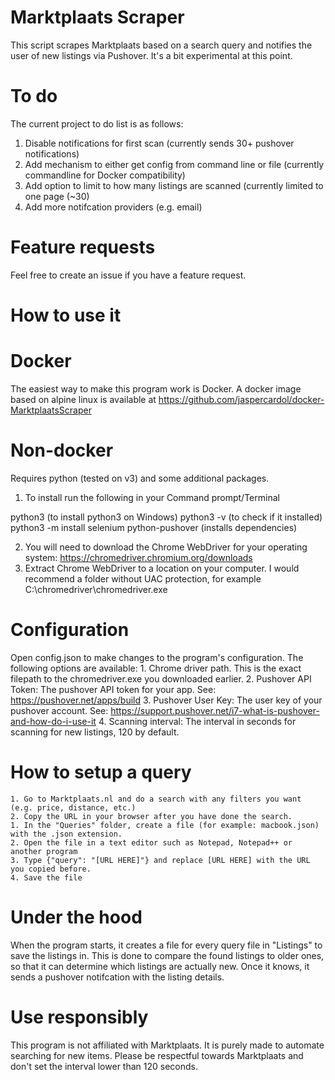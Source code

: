 # Marktplaats Scraper
This script scrapes Marktplaats based on a search query and notifies the user of new listings via Pushover. It's a bit experimental at this point.


# To do
The current project to do list is as follows:
1. Disable notifications for first scan (currently sends 30+ pushover notifications)
2. Add mechanism to either get config from command line or file (currently commandline for Docker compatibility)
3. Add option to limit to how many listings are scanned (currently limited to one page (~30)
4. Add more notifcation providers (e.g. email)

# Feature requests
Feel free to create an issue if you have a feature request.


# How to use it
  # Docker
  The easiest way to make this program work is Docker. A docker image based on alpine linux is available at https://github.com/jaspercardol/docker-MarktplaatsScraper

  # Non-docker
   Requires python (tested on v3) and some additional packages.

   1. To install run the following in your Command prompt/Terminal

   python3 (to install python3 on Windows)
   python3 -v (to check if it installed)
   python3 -m install selenium python-pushover (installs dependencies)

   2. You will need to download the Chrome WebDriver for your operating system: https://chromedriver.chromium.org/downloads
   3. Extract Chrome WebDriver to a location on your computer. I would recommend a folder without UAC protection, for example C:\chromedriver\chromedriver.exe

   # Configuration
   Open config.json to make changes to the program's configuration. The following options are available:
    1. Chrome driver path. This is the exact filepath to the chromedriver.exe you downloaded earlier.
    2. Pushover API Token: The pushover API token for your app. See: https://pushover.net/apps/build
    3. Pushover User Key: The user key of your pushover account. See: https://support.pushover.net/i7-what-is-pushover-and-how-do-i-use-it
    4. Scanning interval: The interval in seconds for scanning for new listings, 120 by default.

   # How to setup a query
    1. Go to Marktplaats.nl and do a search with any filters you want (e.g. price, distance, etc.)
    2. Copy the URL in your browser after you have done the search.
    1. In the "Queries" folder, create a file (for example: macbook.json) with the .json extension.
    2. Open the file in a text editor such as Notepad, Notepad++ or another program
    3. Type {"query": "[URL HERE]"} and replace [URL HERE] with the URL you copied before.
    4. Save the file

# Under the hood
When the program starts, it creates a file for every query file in "Listings" to save the listings in. This is done to compare the found listings to older ones, so that it can determine which listings are actually new. Once it knows, it sends a pushover notifcation with the listing details.

# Use responsibly
This program is not affiliated with Marktplaats. It is purely made to automate searching for new items. Please be respectful towards Marktplaats and don't set the interval lower than 120 seconds.
